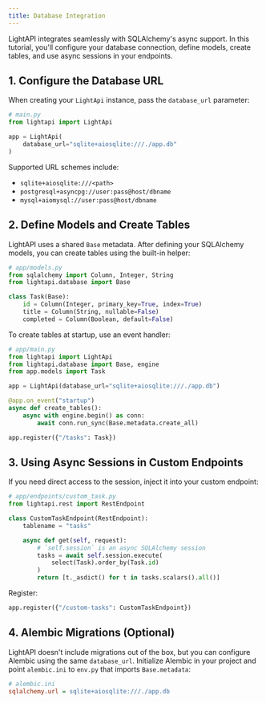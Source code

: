 ```yaml
---
title: Database Integration
---
```


LightAPI integrates seamlessly with SQLAlchemy's async support. In this tutorial, you'll configure your database connection, define models, create tables, and use async sessions in your endpoints.

## 1. Configure the Database URL

When creating your `LightApi` instance, pass the `database_url` parameter:

```python
# main.py
from lightapi import LightApi

app = LightApi(
    database_url="sqlite+aiosqlite:///./app.db"
)
```

Supported URL schemes include:

- `sqlite+aiosqlite:///<path>`
- `postgresql+asyncpg://user:pass@host/dbname`
- `mysql+aiomysql://user:pass@host/dbname`

## 2. Define Models and Create Tables

LightAPI uses a shared `Base` metadata. After defining your SQLAlchemy models, you can create tables using the built-in helper:

```python
# app/models.py
from sqlalchemy import Column, Integer, String
from lightapi.database import Base

class Task(Base):
    id = Column(Integer, primary_key=True, index=True)
    title = Column(String, nullable=False)
    completed = Column(Boolean, default=False)
```

To create tables at startup, use an event handler:

```python
# app/main.py
from lightapi import LightApi
from lightapi.database import Base, engine
from app.models import Task

app = LightApi(database_url="sqlite+aiosqlite:///./app.db")

@app.on_event("startup")
async def create_tables():
    async with engine.begin() as conn:
        await conn.run_sync(Base.metadata.create_all)

app.register({"/tasks": Task})
``` 

## 3. Using Async Sessions in Custom Endpoints

If you need direct access to the session, inject it into your custom endpoint:

```python
# app/endpoints/custom_task.py
from lightapi.rest import RestEndpoint

class CustomTaskEndpoint(RestEndpoint):
    tablename = "tasks"

    async def get(self, request):
        # `self.session` is an async SQLAlchemy session
        tasks = await self.session.execute(
            select(Task).order_by(Task.id)
        )
        return [t._asdict() for t in tasks.scalars().all()]
```

Register:
```python
app.register({"/custom-tasks": CustomTaskEndpoint})
```

## 4. Alembic Migrations (Optional)

LightAPI doesn't include migrations out of the box, but you can configure Alembic using the same `database_url`. Initialize Alembic in your project and point `alembic.ini` to `env.py` that imports `Base.metadata`:

```ini
# alembic.ini
sqlalchemy.url = sqlite+aiosqlite:///./app.db
```

